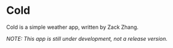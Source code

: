 # Cold

Cold is a simple weather app, written by Zack Zhang.

*NOTE: This app is still under development, not a release version.*